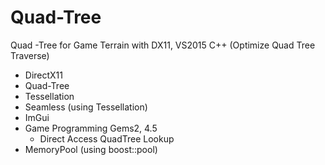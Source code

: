 # Quad-Tree
Quad -Tree for Game Terrain with DX11, VS2015 C++ (Optimize Quad Tree Traverse)
- DirectX11
- Quad-Tree
- Tessellation
- Seamless (using Tessellation)
- ImGui
- Game Programming Gems2, 4.5
    - Direct Access QuadTree Lookup
- MemoryPool (using boost::pool)
